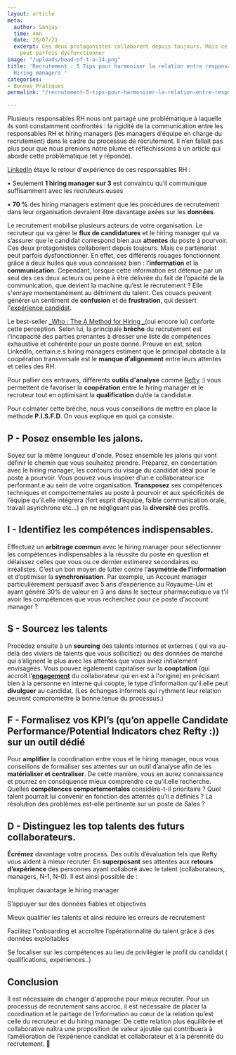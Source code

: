 ```yaml
---
layout: article
meta:
  author: Sanjay
  time: 4mn
  date: 28/07/21
  excerpt: Ces deux protagonistes collaborent depuis toujours. Mais ce partenariat
    peut parfois dysfonctionner
image: "/uploads/head-of-t-a-14.png"
title: 'Recrutement : 5 Tips pour harmoniser la relation entre responsables RH et
  Hiring managers '
categories:
- Bonnes Pratiques
permalink: "/recrutement-5-tips-pour-harmoniser-la-relation-entre-responsables-rh-et-hiring-managers/"

---
```

Plusieurs responsables RH nous ont partagé une problématique à laquelle ils sont constamment confrontés : la rigidité de la communication entre les responsables RH et hiring managers (les managers d’équipe en charge du recrutement) dans le cadre du processus de recrutement. Il n’en fallait pas plus pour que nous prenions notre plume et réfléchissions à un article qui aborde cette problématique (et y réponde).

[LinkedIn](https://business.linkedin.com/fr-fr/talent-solutions/resources/talent-strategy/mettre-en-relation-les-hiring-managers-et-les-recruteurs#align) étaye le retour d'expérience de ces responsables RH :

• Seulement **1 hiring manager sur 3** est convaincu qu’il communique suffisamment avec les recruteurs.euses

• **70 %** des hiring managers estiment que les procédures de recrutement dans leur organisation devraient être davantage axées sur les **données**.

Le recrutement mobilise plusieurs acteurs de votre organisation. Le recruteur qui va gérer le **flux de candidatures** et le hiring manager qui va s’assurer que le candidat correspond bien aux **attentes** du poste à pourvoir. Ces deux protagonistes collaborent depuis toujours. Mais ce partenariat peut parfois dysfonctionner. En effet, ces différents rouages fonctionnent grâce à deux huiles que vous connaissez bien : l’**information** et la **communication**. Cependant, lorsque cette information est détenue par un seul des ces deux acteurs ou peine à être délivrée du fait de l’opacité de la communication, que devient la machine qu’est le recrutement ? Elle s'enraye momentanément au détriment du talent. Ces couacs peuvent générer un sentiment de **confusion** et de **frustration**, qui dessert l'[expérience candidat](https://blog.refty.co/qu-est-ce-que-experience-candidat/).

Le best-seller [_Who : The A Method for Hiring _](https://whothebook.com/)(oui encore lui) conforte cette perception. Selon lui, la principale **brèche** du recrutement est l'incapacité des parties prenantes à dresser une liste de compétences exhaustive et cohérente pour un poste donné. Preuve en est, selon LinkedIn, certain.e.s hiring managers estiment que le principal obstacle à la coopération transversale est le **manque d’alignement** entre leurs attentes et celles des RH. 

Pour pallier ces entraves, différents **outils d'analyse** comme [Refty](https://refty.co/) :) vous permettent de favoriser la **coopération** entre le hiring manager et le recruteur tout en optimisant la **qualification** du/de la candidat.e.

Pour colmater cette brèche, nous vous conseillons de mettre en place la méthode **P.I.S.F.D**. On vous explique en quoi ça consiste.

## P - Posez ensemble les jalons.

Soyez sur la même longueur d'onde. Posez ensemble les jalons qui vont définir le chemin que vous souhaitez prendre. Préparez, en concertation avec le hiring manager, les contours du visage du candidat idéal pour le poste à pourvoir. Vous pouvez vous inspirer d’un.e collaborateur.ice performant.e au sein de votre organisation. **Transposez** ses compétences techniques et comportementales au poste à pourvoir et aux spécificités de l’équipe qu’il.elle intégrera (fort esprit d’équipe, faible communication orale, travail asynchrone etc...) en ne négligeant pas la **diversité** des profils.

## I - Identifiez les compétences indispensables.

Effectuez un **arbitrage commun** avec le hiring manager pour sélectionner les compétences indispensables à la réussite du poste en question et délaissez celles que vous ou ce dernier estimerez secondaires ou irréalistes. C’est un bon moyen de lutter contre l’**asymétrie de l’information** et d’optimiser la **synchronisation**. Par exemple, un Account manager particulièrement persuasif avec 5 ans d’expérience au Royaume-Uni et ayant généré 30% de valeur en 3 ans dans le secteur pharmaceutique va t'il avoir les compétences que vous recherchez pour ce poste d'account manager ?

## S - Sourcez les talents

Procédez ensuite à un **sourcing** des talents internes et externes ( qui va au-delà des viviers de talents que vous sollicitiez)  ou des données de marché qui s’alignent le plus avec les attentes que vous aviez initialement envisagées. Vous pouvez également capitaliser sur la **cooptation** (qui accroît l’[**engagement**](https://www.helloworkplace.fr/cooptation-recrutement/) du collaborateur qui en est à l'origine) en précisant bien à la personne en interne qui coopte, le type d’information qu’il.elle peut **divulguer** au candidat. (Les échanges informels qui rythment leur relation peuvent compromettre la bonne tenue du processus.)

## F - Formalisez vos KPI’s (qu’on appelle Candidate Performance/Potential Indicators chez Refty :)) sur un outil dédié

Pour **amplifier** la coordination entre vous et le hiring manager, nous vous conseillons de formaliser ses attentes sur un outil d’analyse afin de les **matérialiser et centraliser**. De cette manière, vous en aurez connaissance et pourrez en conséquence mieux comprendre ce qu’il.elle recherche. Quelles **compétences comportementales** considère-t-il prioritaire ? Quel talent pourrait lui convenir en fonction des attentes qu’il a définies ? La résolution des problèmes est-elle pertinente sur un poste de Sales ?

## D - Distinguez les top talents des futurs collaborateurs.

**Écrémez** davantage votre process. Des outils d’évaluation tels que Refty vous aident à mieux recruter. En **superposant** ses attentes aux **retours d’expérience** des personnes ayant collaboré avec le talent (collaborateurs, managers, N-1, N-0). Il est ainsi possible de :

Impliquer davantage le hiring manager

S’appuyer sur des données fiables et objectives

Mieux qualifier les talents et ainsi réduire les erreurs de recrutement

Facilitez l'onboarding et accroître l’opérationnalité du talent grâce à des données exploitables

Se focaliser sur les compétences au lieu de privilégier le profil du candidat ( qualifications, expériences..)

## Conclusion

Il est nécessaire de changer d'approche pour mieux recruter. Pour un processus de recrutement sans accroc, il est nécessaire de placer la coordination et le partage de l’information au cœur de la relation qu’est celle du recruteur et du hiring manager. De cette relation plus équilibrée et collaborative naîtra une proposition de valeur ajoutée qui contribuera à l’amélioration de l’expérience candidat et collaborateur et à la pérennité du recrutement.  🙏